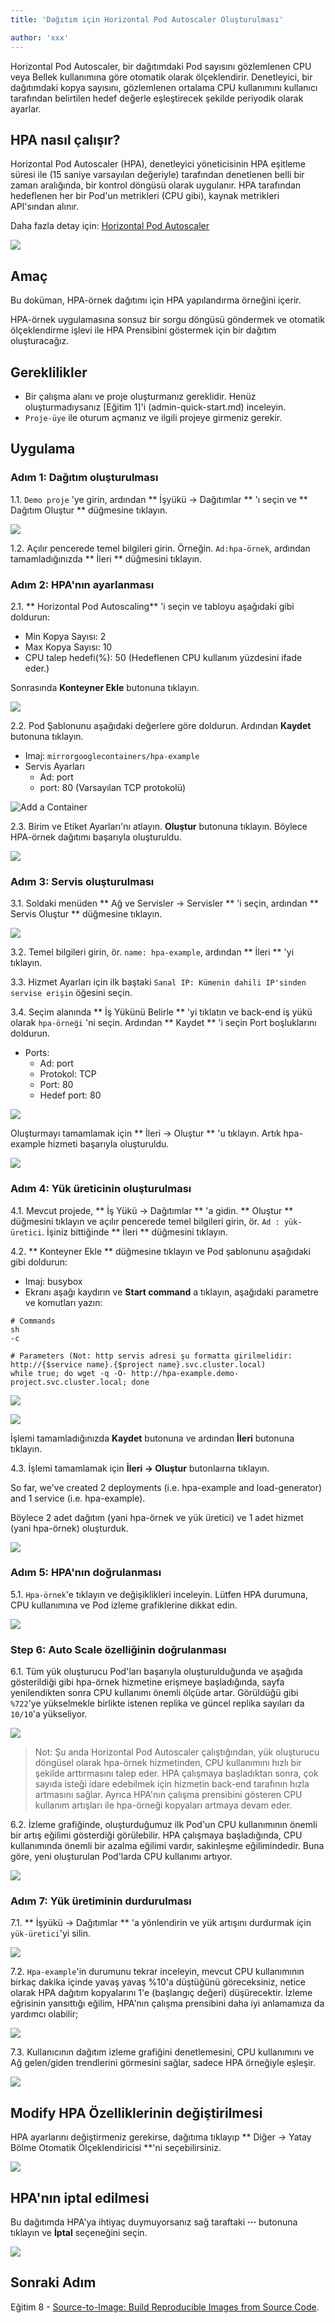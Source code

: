```yaml
---
title: 'Dağıtım için Horizontal Pod Autoscaler Oluşturulması'

author: 'xxx'
---
```


Horizontal Pod Autoscaler, bir dağıtımdaki Pod sayısını gözlemlenen CPU veya Bellek kullanımına göre otomatik olarak ölçeklendirir. Denetleyici, bir dağıtımdaki kopya sayısını, gözlemlenen ortalama CPU kullanımını kullanıcı tarafından belirtilen hedef değerle eşleştirecek şekilde periyodik olarak ayarlar.

## HPA nasıl çalışır?

Horizontal Pod Autoscaler (HPA), denetleyici yöneticisinin HPA eşitleme süresi ile (15 saniye varsayılan değeriyle) tarafından denetlenen belli bir zaman aralığında, bir kontrol döngüsü olarak uygulanır. HPA tarafından hedeflenen her bir Pod'un metrikleri (CPU gibi), kaynak metrikleri API'sından alınır.

Daha fazla detay için: [Horizontal Pod Autoscaler](https://kubernetes.io/docs/tasks/run-application/horizontal-pod-autoscale/) 

![](https://pek3b.qingstor.com/kubesphere-docs/png/20190716214909.png)

## Amaç

Bu doküman, HPA-örnek dağıtımı için HPA yapılandırma örneğini içerir.

HPA-örnek uygulamasına sonsuz bir sorgu döngüsü göndermek ve otomatik ölçeklendirme işlevi ile HPA Prensibini göstermek için bir dağıtım oluşturacağız.

## Gereklilikler

- Bir çalışma alanı ve proje oluşturmanız gereklidir. Henüz oluşturmadıysanız [Eğitim 1]'i (admin-quick-start.md) inceleyin.
- `Proje-üye` ile oturum açmanız ve ilgili projeye girmeniz gerekir.

## Uygulama

### Adım 1: Dağıtım oluşturulması

1.1. `Demo proje` 'ye girin, ardından ** İşyükü → Dağıtımlar ** 'ı seçin ve ** Dağıtım Oluştur ** düğmesine tıklayın.

![](https://pek3b.qingstor.com/kubesphere-docs/png/20190716215848.png)

1.2. Açılır pencerede temel bilgileri girin. Örneğin. `Ad:hpa-örnek`, ardından tamamladığınızda ** İleri ** düğmesini tıklayın.

### Adım 2: HPA'nın ayarlanması

2.1. ** Horizontal Pod Autoscaling** 'i seçin ve tabloyu aşağıdaki gibi doldurun:
- Min Kopya Sayısı: 2
- Max Kopya Sayısı: 10
- CPU talep hedefi(%): 50 (Hedeflenen CPU kullanım yüzdesini ifade eder.)

Sonrasında **Konteyner Ekle** butonuna tıklayın.

![](https://pek3b.qingstor.com/kubesphere-docs/png/20190716220122.png)

2.2. Pod Şablonunu aşağıdaki değerlere göre doldurun. Ardından **Kaydet** butonuna tıklayın.

- Imaj: `mirrorgooglecontainers/hpa-example`
- Servis Ayarları
  - Ad: port
  - port: 80 (Varsayılan TCP protokolü)

![Add a Container](https://pek3b.qingstor.com/kubesphere-docs/png/20190321234139.png)

2.3. Birim ve Etiket Ayarları'nı atlayın. **Oluştur** butonuna tıklayın. Böylece HPA-örnek dağıtımı başarıyla oluşturuldu.

![](https://pek3b.qingstor.com/kubesphere-docs/png/20190716221028.png)

### Adım 3: Servis oluşturulması

3.1. Soldaki menüden ** Ağ ve Servisler → Servisler ** 'i seçin, ardından ** Servis Oluştur ** düğmesine tıklayın.

![](https://pek3b.qingstor.com/kubesphere-docs/png/20190716221110.png)

3.2. Temel bilgileri girin, ör. `name: hpa-example`, ardından ** İleri ** 'yi tıklayın.

3.3. Hizmet Ayarları için ilk baştaki `Sanal IP: Kümenin dahili IP'sinden servise erişin` öğesini seçin.

3.4. Seçim alanında ** İş Yükünü Belirle ** 'yi tıklatın ve back-end iş yükü olarak `hpa-örneği` 'ni seçin. Ardından ** Kaydet ** 'i seçin Port boşluklarını doldurun.

- Ports:
  - Ad: port
  - Protokol: TCP
  - Port: 80
  - Hedef port: 80

![](https://pek3b.qingstor.com/kubesphere-docs/png/20190716221536.png)

Oluşturmayı tamamlamak için ** İleri → Oluştur ** 'u tıklayın. Artık hpa-example hizmeti başarıyla oluşturuldu.

![](https://pek3b.qingstor.com/kubesphere-docs/png/20190716221828.png)

### Adım 4: Yük üreticinin oluşturulması

4.1. Mevcut projede, ** İş Yükü → Dağıtımlar ** 'a gidin. ** Oluştur ** düğmesini tıklayın ve açılır pencerede temel bilgileri girin, ör. `Ad : yük-üretici`. İşiniz bittiğinde ** İleri ** düğmesini tıklayın.

4.2. ** Konteyner Ekle ** düğmesine tıklayın ve Pod şablonunu aşağıdaki gibi doldurun:

- Imaj: busybox
- Ekranı aşağı kaydırın ve **Start command** a tıklayın, aşağıdaki parametre ve komutları yazın:

```
# Commands
sh
-c

# Parameters (Not: http servis adresi şu formatta girilmelidir: http://{$service name}.{$project name}.svc.cluster.local)
while true; do wget -q -O- http://hpa-example.demo-project.svc.cluster.local; done
```

![](https://pek3b.qingstor.com/kubesphere-docs/png/20190716222521.png)

![](https://pek3b.qingstor.com/kubesphere-docs/png/20190716222549.png)

İşlemi tamamladığınızda **Kaydet** butonuna ve ardından **İleri** butonuna tıklayın.

4.3. İşlemi tamamlamak için **İleri → Oluştur** butonlaırna tıklayın.

So far, we've created 2 deployments (i.e. hpa-example and load-generator) and 1 service (i.e. hpa-example).

Böylece 2 adet dağıtım (yani hpa-örnek ve yük üretici) ve 1 adet hizmet (yani hpa-örnek) oluşturduk.

![](https://pek3b.qingstor.com/kubesphere-docs/png/20190716222833.png)

### Adım 5: HPA'nın doğrulanması

5.1. `Hpa-örnek`'e tıklayın ve değişiklikleri inceleyin. Lütfen HPA durumuna, CPU kullanımına ve Pod izleme grafiklerine dikkat edin.

![](https://pek3b.qingstor.com/kubesphere-docs/png/20190322010021.png)

### Step 6: Auto Scale özelliğinin doğrulanması

6.1. Tüm yük oluşturucu Pod'ları başarıyla oluşturulduğunda ve aşağıda gösterildiği gibi hpa-örnek hizmetine erişmeye başladığında, sayfa yenilendikten sonra CPU kullanımı önemli ölçüde artar. Görüldüğü gibi `%722`'ye yükselmekle birlikte istenen replika ve güncel replika sayıları da `10/10`'a yükseliyor.

![](https://pek3b.qingstor.com/kubesphere-docs/png/20190716223104.png)

> Not: Şu anda Horizontal Pod Autoscaler çalıştığından, yük oluşturucu döngüsel olarak hpa-örnek hizmetinden, CPU kullanımını hızlı bir şekilde arttırmasını talep eder. HPA çalışmaya başladıktan sonra, çok sayıda isteği idare edebilmek için hizmetin back-end tarafının hızla artmasını sağlar. Ayrıca HPA'nın çalışma prensibini gösteren CPU kullanım artışları ile hpa-örneği kopyaları artmaya devam eder.

6.2. İzleme grafiğinde, oluşturduğumuz ilk Pod'un CPU kullanımının önemli bir artış eğilimi gösterdiği görülebilir. HPA çalışmaya başladığında, CPU kullanımında önemli bir azalma eğilimi vardır, sakinleşme eğilimindedir. Buna göre, yeni oluşturulan Pod'larda CPU kullanımı artıyor.

![](https://pek3b.qingstor.com/kubesphere-docs/png/20190716223415.png)

### Adım 7: Yük üretiminin durdurulması

7.1. ** İşyükü → Dağıtımlar ** 'a yönlendirin ve yük artışını durdurmak için ``yük-üretici``'yi silin.

![](https://pek3b.qingstor.com/kubesphere-docs/png/20190716225225.png)

7.2. `Hpa-example`'in durumunu tekrar inceleyin, mevcut CPU kullanımının birkaç dakika içinde yavaş yavaş %10'a düştüğünü göreceksiniz, netice olarak HPA dağıtım kopyalarını 1'e (başlangıç değeri) düşürecektir. İzleme eğrisinin yansıttığı eğilim, HPA'nın çalışma prensibini daha iyi anlamamıza da yardımcı olabilir;

![](https://pek3b.qingstor.com/kubesphere-docs/png/20190716230725.png)

7.3. Kullanıcının dağıtım izleme grafiğini denetlemesini, CPU kullanımını ve Ağ gelen/giden trendlerini görmesini sağlar, sadece HPA örneğiyle eşleşir.

![](https://pek3b.qingstor.com/kubesphere-docs/png/20190716230333.png)

## Modify HPA Özelliklerinin değiştirilmesi

HPA ayarlarını değiştirmeniz gerekirse, dağıtıma tıklayıp ** Diğer → Yatay Bölme Otomatik Ölçeklendiricisi **'ni seçebilirsiniz.

![](https://pek3b.qingstor.com/kubesphere-docs/png/20190716225918.png)

## HPA'nın iptal edilmesi

Bu dağıtımda HPA'ya ihtiyaç duymuyorsanız sağ taraftaki **···** butonuna tıklayın ve **İptal** seçeneğini seçin.

![](https://pek3b.qingstor.com/kubesphere-docs/png/20190716225953.png)

## Sonraki Adım

Eğitim 8 - [Source-to-Image: Build Reproducible Images from Source Code](s2i.md).
